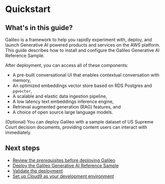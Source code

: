 # Quickstart

## What's in this guide?

Galileo is a framework to help you rapidly experiment with, deploy, and launch Generative AI powered products and services on the AWS platform. This guide describes how to install and configure the Galileo Generative AI Reference Sample.

After deployment, you can access all of these components:

- A pre-built conversational UI that enables contextual conversation with memory,
- An optimized embeddings vector store based on RDS Postgres and `pgvector`,
- A scalable and elastic data ingestion pipeline,
- A low latency text embeddings inference engine,
- Retrieval augmented generation (RAG) features, and
- A choice of open source large language models.

(Optional) You can deploy Galileo with a sample dataset of US Supreme Court decision documents, providing content users can interact with immediately.

## Next steps

- [Review the prerequisites before deploying Galileo](prerequisites.md)
- [Deploy the Galileo Generative AI Reference Sample](deploying-galileo.md)
- [Validate the deployment](validate-deployment.md)
- [Set up Cloud9 as your development environment](cloud9-ide.md)
